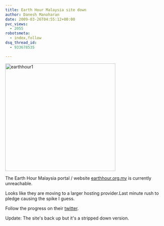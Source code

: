 ```yaml
---
title: Earth Hour Malaysia site down
author: Danesh Manoharan
date: 2009-03-26T04:55:12+00:00
pvc_views:
  - 2055
robotsmeta:
  - index,follow
dsq_thread_id:
  - 933678535

---
```

<img loading="lazy" class="alignnone size-full wp-image-1324" title="earthhour1" src="/wp-content/uploads/2009/03/earthhour1.jpg" alt="earthhour1" width="350" height="342" />

The Earth Hour Malaysia portal / website [earthhour.org.my][1] is currently unreachable.

Looks like they are moving to a larger hosting provider.Last minute rush to pledge causing the spike I guess.

Follow the progress on their [twitter][2].

Update: The site's back up but it's a stripped down version.

 [1]: http://earthhour.org.my/
 [2]: http://twitter.com/EHMalaysia